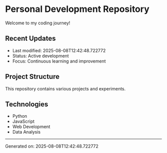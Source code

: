 # Personal Development Repository

Welcome to my coding journey! 

## Recent Updates
- Last modified: 2025-08-08T12:42:48.722772
- Status: Active development
- Focus: Continuous learning and improvement

## Project Structure
This repository contains various projects and experiments.

## Technologies
- Python
- JavaScript  
- Web Development
- Data Analysis

---
Generated on: 2025-08-08T12:42:48.722772
